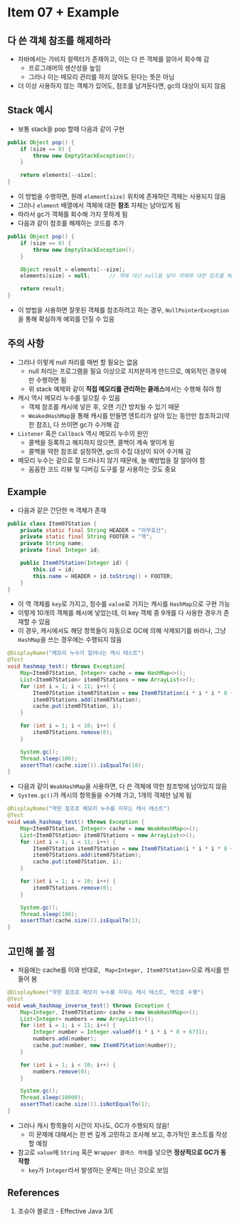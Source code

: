 # Item 07 + Example

## 다 쓴 객체 참조를 해제하라

- 자바에서는 가비지 컬렉터가 존재하고, 이는 다 쓴 객체를 알아서 회수해 감
  - 프로그래머의 생산성을 높임
  - 그러나 이는 메모리 관리를 하지 않아도 된다는 뜻은 아님
- 더 이상 사용하지 않는 객체가 있어도, 참조를 남겨둔다면, gc의 대상이 되지 않음

## Stack 예시

- 보통 stack을 pop 할때 다음과 같이 구현

```Java
public Object pop() {
    if (size == 0) {
        throw new EmptyStackException();
    }

    return elements[--size];
}
```

- 이 방법을 수행하면, 원래 `element[size]` 위치에 존재하던 객체는 사용되지 않음
- 그러나 `element` 배열에서 객체에 대한 **참조** 자체는 남아있게 됨
- 따라서 gc가 객체를 회수해 가지 못하게 됨
- 다음과 같이 참조를 해제하는 코드를 추가

```Java
public Object pop() {
    if (size == 0) {
        throw new EmptyStackException();
    }

    Object result = elements[--size];
    elements[size] = null;      // 객체 대신 null을 넣어 객체에 대한 참조를 해제

    return result;
}
```

- 이 방법을 사용하면 잘못된 객체를 참조하려고 하는 경우, `NullPointerException`을 통해 확실하게 예외를 던질 수 있음

## 주의 사항

- 그러나 이렇게 null 처리를 매번 할 필요는 없음
  - null 처리는 프로그램을 필요 이상으로 지저분하게 만드므로, 예외적인 경우에만 수행하면 됨
  - 위 stack 예제와 같이 **직접 메모리를 관리하는 클래스**에서는 수행해 줘야 함
- 캐시 역시 메모리 누수를 일으킬 수 있음
  - 객체 참조를 캐시에 넣은 후, 오랜 기간 방치될 수 있기 때문
  - `WeakedHashMap`을 통해 캐시를 만들면 엔트리가 살아 있는 동안만 참조하고(약한 참조), 다 쓰이면 gc가 수거해 감
- `Listener` 혹은 `Callback` 역시 메모리 누수의 원인
  - 콜백을 등록하고 해지하지 않으면, 콜백이 계속 쌓이게 됨
  - 콜백을 약한 참조로 설정하면, gc의 수집 대상이 되어 수거해 감
- 메모리 누수는 겉으로 잘 드러나지 않기 때문에, 늘 예방법을 잘 알아야 함
  - 꼼꼼한 코드 리뷰 및 디버깅 도구를 잘 사용하는 것도 중요

## Example

- 다음과 같은 간단한 `역` 객체가 존재

```java
public class Item07Station {
    private static final String HEADER = "아무호선";
    private static final String FOOTER = "역";
    private String name;
    private final Integer id;

    public Item07Station(Integer id) {
        this.id = id;
        this.name = HEADER + id.toString() + FOOTER;
    }
}
```

- 이 역 객체를 `key`로 가지고, 정수를 `value`로 가지는 캐시를 `HashMap`으로 구현 가능
- 이렇게 10개의 객체를 해시에 넣었는데, 이 key 객체 중 9개를 다 사용한 경우가 존재할 수 있음
- 이 경우, 캐시에서도 해당 항목들이 자동으로 GC에 의해 삭제되기를 바라나, 그냥 `HashMap`을 쓰는 경우에는 수행되지 않음

```java
@DisplayName("메모리 누수가 일어나는 캐시 테스트")
@Test
void hashmap_test() throws Exception{
    Map<Item07Station, Integer> cache = new HashMap<>();
    List<Item07Station> item07Stations = new ArrayList<>();
    for (int i = 1; i < 11; i++) {
        Item07Station item07Station = new Item07Station(i * i * i * 8 + 6731);
        item07Stations.add(item07Station);
        cache.put(item07Station, i);
    }

    for (int i = 1; i < 10; i++) {
        item07Stations.remove(0);
    }

    System.gc();
    Thread.sleep(100);
    assertThat(cache.size()).isEqualTo(10);
}
```

- 다음과 같이 `WeakHashMap`을 사용하면, 다 쓴 객체에 약한 참조밖에 남아있지 않음
- `System.gc()`가 캐시의 항목들을 수거해 가고, 1개의 객체만 남게 됨

```java
@DisplayName("약한 참조로 메모리 누수를 지우는 캐시 테스트")
@Test
void weak_hashmap_test() throws Exception {
    Map<Item07Station, Integer> cache = new WeakHashMap<>();
    List<Item07Station> item07Stations = new ArrayList<>();
    for (int i = 1; i < 11; i++) {
        Item07Station item07Station = new Item07Station(i * i * i * 8 + 6731);
        item07Stations.add(item07Station);
        cache.put(item07Station, i);
    }

    for (int i = 1; i < 10; i++) {
        item07Stations.remove(0);
    }

    System.gc();
    Thread.sleep(100);
    assertThat(cache.size()).isEqualTo(1);
}
```

## 고민해 볼 점

- 처음에는 cache를 이와 반대로, ` Map<Integer, Item07Station>`으로 캐시를 만들어 봄

```java
@DisplayName("약한 참조로 메모리 누수를 지우는 캐시 테스트, 역으로 수행")
@Test
void weak_hashmap_inverse_test() throws Exception {
    Map<Integer, Item07Station> cache = new WeakHashMap<>();
    List<Integer> numbers = new ArrayList<>();
    for (int i = 1; i < 11; i++) {
        Integer number = Integer.valueOf(i * i * i * 8 + 6731);
        numbers.add(number);
        cache.put(number, new Item07Station(number));
    }

    for (int i = 1; i < 10; i++) {
        numbers.remove(0);
    }

    System.gc();
    Thread.sleep(10000);
    assertThat(cache.size()).isNotEqualTo(1);
}
```

- 그러나 캐시 항목들이 시간이 지나도, GC가 수행되지 않음!
  - 이 문제에 대해서는 한 번 깊게 고민하고 조사해 보고, 추가적인 포스트를 작성할 예정
- 참고로 `value`에 `String` 혹은 `Wrapper 클래스 객체`를 넣으면 **정상적으로 GC가 동작함**
  - `key`가 `Integer`라서 발생하는 문제는 아닌 것으로 보임

## References

1. 조슈아 블로크 - Effective Java 3/E
